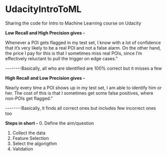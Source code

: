 # UdacityIntroToML
Sharing the code for Intro to Machine Learning course on Udacity

__Low Recall and High Precision gives -__

Whenever a POI gets flagged in my test set, I know with a lot of confidence that it’s very likely to be a real POI and not a false alarm. On the other hand, the price I pay for this is that I sometimes miss real POIs, since I’m effectively reluctant to pull the trigger on edge cases.”

--------Basically, all who are identified are 100% correct but it misses a few


__High Recall and Low Precision gives -__

Nearly every time a POI shows up in my test set, I am able to identify him or her. The cost of this is that I sometimes get some false positives, where non-POIs get flagged.”


--------Basically, it finds all correct ones but includes few incorrect ones too


__Steps in short -__
0. Define the aim/question
1. Collect the data
2. Feature Selection
3. Select the algorigthm
4. Validation
